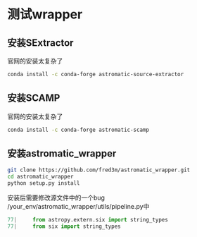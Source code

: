 # 测试wrapper

## 安装SExtractor

官网的安装太复杂了

```bash
conda install -c conda-forge astromatic-source-extractor
```

## 安装SCAMP

官网的安装太复杂了

```bash
conda install -c conda-forge astromatic-scamp
```

## 安装astromatic_wrapper

```bash
git clone https://github.com/fred3m/astromatic_wrapper.git
cd astromatic_wrapper
python setup.py install
```

安装后需要修改源文件中的一个bug
    /your_env/astromatic_wrapper/utils/pipeline.py中
```python
77|     from astropy.extern.six import string_types
77|     from six import string_types
```
